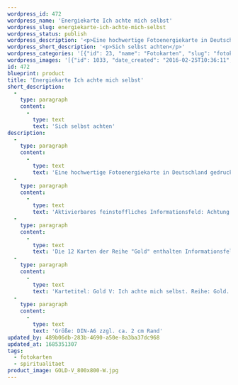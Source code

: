 ```yaml
---
wordpress_id: 472
wordpress_name: 'Energiekarte Ich achte mich selbst'
wordpress_slug: energiekarte-ich-achte-mich-selbst
wordpress_status: publish
wordpress_description: '<p>Eine hochwertige Fotoenergiekarte in Deutschland gedruckt und in Handarbeit laminiert.  Sie ist in Postkartengröße (DIN-A6) oder kleiner gut zu transportieren und kann auch auf den Körper aufgelegt werden.</p><p>Aktivierbares feinstoffliches Informationsfeld: Achtung - Selbstwert – Wissen – Erleuchtung: Der Vorgang des sogenannten "Erwachens" verändert das Leben eines Menschen in vielerlei Hinsicht. Die Achtung für sich selbst wird auf neue Art wahrgenommen. Themen wie Selbstwert und Wissen werden auf neue Art erfahren und erfordern ein neues Bewusstsein mit geänderten Verhaltensweisen.<br />Die 12 Karten der Reihe "Gold" enthalten Informationsfelder (''Energie''felder''), welche sich auf einen Zustand von vollständiger Klarheit und dem Erkennen dessen, was ist, beziehen. "Erleuchtung" bezeichnet unserer Erkenntnis nach einen natürlichen Grundzustand eines jeden Menschen, der erlangt werden kann.</p><p>Kartetitel: Gold V: Ich achte mich selbst. Reihe: Gold.</p><p>Größe: DIN-A6 zzgl. ca. 2 cm Rand<br />Andere Formate sind individuell für Sie innerhalb weniger Tage herstellbar. Bitte kontaktieren Sie uns hierfür unter <a href="mailto:info@elvedenverlag.de">info@elvedenverlag.de</a>.</p><p>Anwendungshinweise</p>'
wordpress_short_description: '<p>Sich selbst achten</p>'
wordpress_categories: '[{"id": 23, "name": "Fotokarten", "slug": "fotokarten"}, {"id": 36, "name": "Spiritualit\u00e4t", "slug": "spiritualitaet"}]'
wordpress_images: '[{"id": 1033, "date_created": "2016-02-25T10:36:11", "date_created_gmt": "2016-02-25T08:36:11", "date_modified": "2016-02-25T10:36:11", "date_modified_gmt": "2016-02-25T08:36:11", "src": "https://my.feenbaum.de/wp-content/uploads/2016/02/GOLD-V_800x800-W.jpg", "name": "GOLD-V_800x800-W", "alt": ""}]'
id: 472
blueprint: product
title: 'Energiekarte Ich achte mich selbst'
short_description:
  -
    type: paragraph
    content:
      -
        type: text
        text: 'Sich selbst achten'
description:
  -
    type: paragraph
    content:
      -
        type: text
        text: 'Eine hochwertige Fotoenergiekarte in Deutschland gedruckt und in Handarbeit laminiert.  Sie ist in Postkartengröße (DIN-A6) oder kleiner gut zu transportieren und kann auch auf den Körper aufgelegt werden.'
  -
    type: paragraph
    content:
      -
        type: text
        text: 'Aktivierbares feinstoffliches Informationsfeld: Achtung - Selbstwert – Wissen – Erleuchtung: Der Vorgang des sogenannten "Erwachens" verändert das Leben eines Menschen in vielerlei Hinsicht. Die Achtung für sich selbst wird auf neue Art wahrgenommen. Themen wie Selbstwert und Wissen werden auf neue Art erfahren und erfordern ein neues Bewusstsein mit geänderten Verhaltensweisen.'
  -
    type: paragraph
    content:
      -
        type: text
        text: 'Die 12 Karten der Reihe "Gold" enthalten Informationsfelder (''Energie''felder''), welche sich auf einen Zustand von vollständiger Klarheit und dem Erkennen dessen, was ist, beziehen. "Erleuchtung" bezeichnet unserer Erkenntnis nach einen natürlichen Grundzustand eines jeden Menschen, der erlangt werden kann.'
  -
    type: paragraph
    content:
      -
        type: text
        text: 'Kartetitel: Gold V: Ich achte mich selbst. Reihe: Gold.'
  -
    type: paragraph
    content:
      -
        type: text
        text: 'Größe: DIN-A6 zzgl. ca. 2 cm Rand'
updated_by: 489b06db-283b-4690-a50e-8a3ba37dc968
updated_at: 1685351307
tags:
  - fotokarten
  - spiritualitaet
product_image: GOLD-V_800x800-W.jpg
---
```

